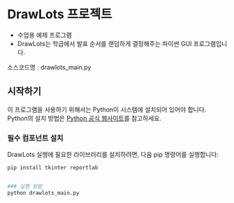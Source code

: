 # DrawLots 프로젝트
- 수업용 예제 프로그램
- DrawLots는 학급에서 발표 순서를 랜덤하게 결정해주는 파이썬 GUI 프로그램입니다.

소스코드명 : drawlots_main.py


## 시작하기

이 프로그램을 사용하기 위해서는 Python이 시스템에 설치되어 있어야 합니다. Python의 설치 방법은 [Python 공식 웹사이트](https://www.python.org/)를 참고하세요.

### 필수 컴포넌트 설치

DrawLots 실행에 필요한 라이브러리를 설치하려면, 다음 pip 명령어를 실행합니다:

```bash
pip install tkinter reportlab


### 실행 방법
python drawlots_main.py
